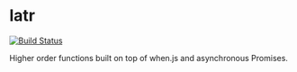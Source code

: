 latr
====

[![Build Status](https://secure.travis-ci.org/cujojs/latr.png?branch=master)](http://travis-ci.org/cujojs/latr)

Higher order functions built on top of when.js and asynchronous Promises.

